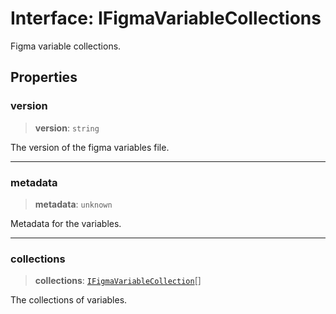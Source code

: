 # Interface: IFigmaVariableCollections

Figma variable collections.

## Properties

### version

> **version**: `string`

The version of the figma variables file.

***

### metadata

> **metadata**: `unknown`

Metadata for the variables.

***

### collections

> **collections**: [`IFigmaVariableCollection`](IFigmaVariableCollection.md)[]

The collections of variables.
